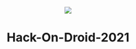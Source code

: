 

<p align="center">
    <img src="https://drive.google.com/file/d/18GGoCvI2fWh3ILKspSTfaTCqjw9oHAdb/view?usp=sharing" />
</p>
<h1 align="center">Hack-On-Droid-2021</h1>
